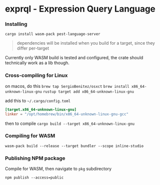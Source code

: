 # exprql - Expression Query Language

### Installing

`cargo install wasm-pack pest-language-server`

> dependencies will be installed when you build for a target, since they differ per-target

Currently only WASM build is tested and configured, the crate should technically work as a lib though.

### Cross-compiling for Linux

on macos, do this
`brew tap SergioBenitez/osxct`
`brew install x86_64-unknown-linux-gnu`
`rustup target add x86_64-unknown-linux-gnu`

add this to `~/.cargo/config.toml`

```toml
[target.x86_64-unknown-linux-gnu]
linker = "/opt/homebrew/bin/x86_64-unknown-linux-gnu-gcc"
```

then to compile
`cargo build --target x86_64-unknown-linux-gnu`

### Compiling for WASM

`wasm-pack build --release --target bundler --scope inline-studio`

### Publishing NPM package

Compile for WASM, then navigate to `pkg` subdirectory

`npm publish --access=public`
